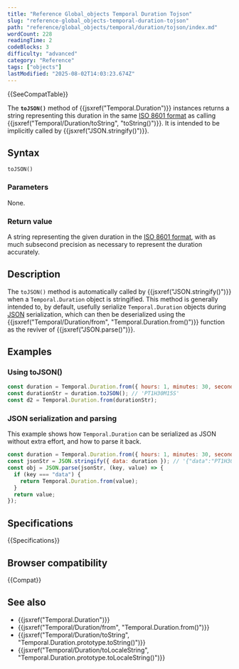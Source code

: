 ```yaml
---
title: "Reference Global_objects Temporal Duration Tojson"
slug: "reference-global_objects-temporal-duration-tojson"
path: "reference/global_objects/temporal/duration/tojson/index.md"
wordCount: 228
readingTime: 2
codeBlocks: 3
difficulty: "advanced"
category: "Reference"
tags: ["objects"]
lastModified: "2025-08-02T14:03:23.674Z"
---
```



{{SeeCompatTable}}

The **`toJSON()`** method of {{jsxref("Temporal.Duration")}} instances returns a string representing this duration in the same [ISO 8601 format](/en-US/docs/Web/JavaScript/Reference/Global_Objects/Temporal/Duration#iso_8601_duration_format) as calling {{jsxref("Temporal/Duration/toString", "toString()")}}. It is intended to be implicitly called by {{jsxref("JSON.stringify()")}}.

## Syntax

```js-nolint
toJSON()
```

### Parameters

None.

### Return value

A string representing the given duration in the [ISO 8601 format](/en-US/docs/Web/JavaScript/Reference/Global_Objects/Temporal/Duration#iso_8601_duration_format), with as much subsecond precision as necessary to represent the duration accurately.

## Description

The `toJSON()` method is automatically called by {{jsxref("JSON.stringify()")}} when a `Temporal.Duration` object is stringified. This method is generally intended to, by default, usefully serialize `Temporal.Duration` objects during [JSON](/en-US/docs/Glossary/JSON) serialization, which can then be deserialized using the {{jsxref("Temporal/Duration/from", "Temporal.Duration.from()")}} function as the reviver of {{jsxref("JSON.parse()")}}.

## Examples

### Using toJSON()

```js
const duration = Temporal.Duration.from({ hours: 1, minutes: 30, seconds: 15 });
const durationStr = duration.toJSON(); // 'PT1H30M15S'
const d2 = Temporal.Duration.from(durationStr);
```

### JSON serialization and parsing

This example shows how `Temporal.Duration` can be serialized as JSON without extra effort, and how to parse it back.

```js
const duration = Temporal.Duration.from({ hours: 1, minutes: 30, seconds: 15 });
const jsonStr = JSON.stringify({ data: duration }); // '{"data":"PT1H30M15S"}'
const obj = JSON.parse(jsonStr, (key, value) => {
  if (key === "data") {
    return Temporal.Duration.from(value);
  }
  return value;
});
```

## Specifications

{{Specifications}}

## Browser compatibility

{{Compat}}

## See also

- {{jsxref("Temporal.Duration")}}
- {{jsxref("Temporal/Duration/from", "Temporal.Duration.from()")}}
- {{jsxref("Temporal/Duration/toString", "Temporal.Duration.prototype.toString()")}}
- {{jsxref("Temporal/Duration/toLocaleString", "Temporal.Duration.prototype.toLocaleString()")}}
